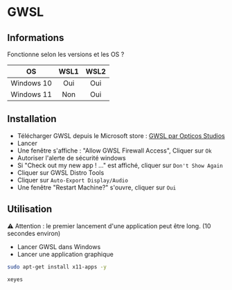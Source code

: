 # GWSL 

## Informations 
Fonctionne selon les versions et les OS ?

|     OS     | WSL1 | WSL2 |
|:----------:|:----:|:----:|
| Windows 10 | Oui  | Oui  |
| Windows 11 | Non  | Oui  |

## Installation 

- Télécharger GWSL depuis le Microsoft store : [GWSL par Opticos Studios](https://www.microsoft.com/store/productId/9NL6KD1H33V3)
- Lancer 
- Une fenêtre s'affiche : "Allow GWSL Firewall Access", Cliquer sur `Ok`
- Autoriser l'alerte de sécurité windows 
- Si "Check out my new app ! ..." est affiché, cliquer sur `Don't Show Again`
- Cliquer sur GWSL Distro Tools
- Cliquer sur `Auto-Export Display/Audio`
- Une fenêtre "Restart Machine?" s'ouvre, cliquer sur `Oui`

## Utilisation

⚠ Attention : le premier lancement d'une application peut être long. (10 secondes environ)
- Lancer GWSL dans Windows
- Lancer une application graphique
```sh 
sudo apt-get install x11-apps -y
``` 
```sh 
xeyes
``` 
